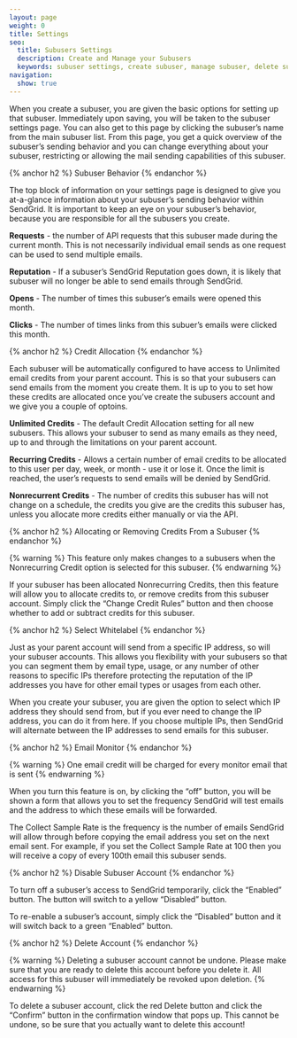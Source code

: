 ```yaml
---
layout: page
weight: 0
title: Settings
seo:
  title: Subusers Settings
  description: Create and Manage your Subusers
  keywords: subuser settings, create subuser, manage subuser, delete subuser
navigation:
  show: true
---
```


When you create a subuser, you are given the basic options for setting up that subuser. Immediately upon saving, you will be taken to the subuser settings page. You can also get to this page by clicking the subuser’s name from the main subuser list.
From this page, you get a quick overview of the subuser’s sending behavior and you can change everything about your subuser, restricting or allowing the mail sending capabilities of this subuser.

{% anchor h2 %}
Subuser Behavior
{% endanchor %}

The top block of information on your settings page is designed to give you at-a-glance information about your subuser’s sending behavior within SendGrid. It is important to keep an eye on your subuser’s behavior, because you are responsible for all the subusers you create.

**Requests** - the number of API requests that this subuser made during the current month. This is not necessarily individual email sends as one request can be used to send multiple emails.

**Reputation** - If a subuser’s SendGrid Reputation goes down, it is likely that subuser will no longer be able to send emails through SendGrid.

**Opens** - The number of times this subuser’s emails were opened this month.

**Clicks** - The number of times links from this subuer’s emails were clicked this month.


{% anchor h2 %}
Credit Allocation
{% endanchor %}

Each subuser will be automatically configured to have access to Unlimited email credits from your parent account. This is so that your subusers can send emails from the moment you create them. It is up to you to set how these credits are allocated once you’ve create the subusers account and we give you a couple of optoins.

**Unlimited Credits** - The default Credit Allocation setting for all new subusers. This allows your subuser to send as many emails as they need, up to and through the limitations on your parent account.

**Recurring Credits** - Allows a certain number of email credits to be allocated to this user per day, week, or month - use it or lose it. Once the limit is reached, the user’s requests to send emails will be denied by SendGrid.

**Nonrecurrent Credits** - The number of credits this subuser has will not change on a schedule, the credits you give are the credits this subuser has, unless you allocate more credits either manually or via the API.

{% anchor h2 %}
Allocating or Removing Credits From a Subuser
{% endanchor %}

{% warning %}
This feature only makes changes to a subusers when the Nonrecurring Credit option is selected for this subuser.
{% endwarning %}

If your subuser has been allocated Nonrecurring Credits, then this feature will allow you to allocate credits to, or remove credits from this subuser account. Simply click the “Change Credit Rules” button and then choose whether to add or subtract credits for this subuser.

{% anchor h2 %}
Select Whitelabel
{% endanchor %}

Just as your parent account will send from a specific IP address, so will your subuser accounts. This allows you flexibility with your subusers so that you can segment them by email type, usage, or any number of other reasons to specific IPs therefore protecting the reputation of the IP addresses you have for other email types or usages from each other.

When you create your subuser, you are given the option to select which IP address they should send from, but if you ever need to change the IP address, you can do it from here.  If you choose multiple IPs, then SendGrid will alternate between the IP addresses to send emails for this subuser.

{% anchor h2 %}
Email Monitor
{% endanchor %}

{% warning %}
One email credit will be charged for every monitor email that is sent
{% endwarning %}

When you turn this feature is on, by clicking the “off” button, you will be shown a form that allows you to set the frequency SendGrid will test emails and the address to which these emails will be forwarded.

The Collect Sample Rate is the frequency is the number of emails SendGrid will allow through before copying the email address you set on the next email sent.
For example, if you set the Collect Sample Rate at 100 then you will receive a copy of every 100th email this subuser sends.

{% anchor h2 %}
Disable Subuser Account
{% endanchor %}

To turn off a subuser’s access to SendGrid temporarily, click the “Enabled” button. The button will switch to a yellow “Disabled” button.

To re-enable a subuser’s account, simply click the “Disabled” button and it will switch back to a green “Enabled” button.

{% anchor h2 %}
Delete Account
{% endanchor %}

{% warning %}
Deleting a subuser account cannot be undone. Please make sure that you are ready to delete this account before you delete it. All access for this subuser will immediately be revoked upon deletion.
{% endwarning %}

To delete a subuser account, click the red Delete button and click the “Confirm” button in the confirmation window that pops up. This cannot be undone, so be sure that you actually want to delete this account!
